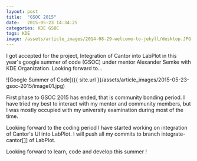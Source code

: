 ```yaml
---
layout: post
title:  "GSOC 2015"
date:   2015-05-23 14:34:25
categories: KDE GSOC
tags: KDE
image: /assets/article_images/2014-08-29-welcome-to-jekyll/desktop.JPG
---
```


I got accepted for the project, Integration of Cantor into LabPlot in this year's google summer of code (GSOC) under mentor Alexander Semke with KDE Organization. Looking forward to...

![Google Summer of Code]({{ site.url }}/assets/article_images/2015-05-23-gsoc-2015/image01.jpg)

First phase to GSOC 2015 has ended, that is community bonding period. I have tried my best to interact with my mentor and community members, but I was mostly occupied with my university examination during most of the time. 

Looking forward to the coding period I have started working on integration of Cantor's UI into LabPlot. I will push all my commits to branch integrate-cantor[[1]](https://projects.kde.org/projects/kdereview/labplot/repository/show?rev=integrate-cantor) of LabPlot. 

Looking forward to learn, code and develop this summer !
